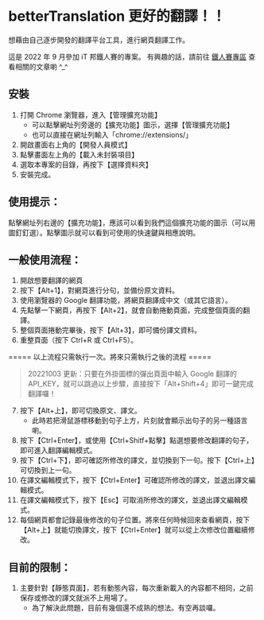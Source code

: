 # betterTranslation 更好的翻譯！！

想藉由自己逐步開發的翻譯平台工具，進行網頁翻譯工作。

這是 2022 年 9 月參加 iT 邦鐵人賽的專案。
有興趣的話，請前往 [鐵人賽專區](https://ithelp.ithome.com.tw/users/20115241/ironman/5205?page=1) 查看相關的文章喲 ^_^

## 安裝

1. 打開 Chrome 瀏覽器，進入【管理擴充功能】
    - 可以點擊網址列旁邊的【擴充功能】圖示，選擇【管理擴充功能】
    - 也可以直接在網址列輸入「chrome://extensions/」 
2. 開啟畫面右上角的【開發人員模式】
3. 點擊畫面左上角的【載入未封裝項目】
4. 選取本專案的目錄，再按下【選擇資料夾】
5. 安裝完成。

## 使用提示：

點擊網址列右邊的【擴充功能】，應該可以看到我們這個擴充功能的圖示（可以用圖釘釘選）。點擊圖示就可以看到可使用的快速鍵與相應說明。

## 一般使用流程：

1. 開啟想要翻譯的網頁
2. 按下【Alt+1】，對網頁進行分句，並備份原文資料。
3. 使用瀏覽器的 Google 翻譯功能，將網頁翻譯成中文（或其它語言）。
4. 先點擊一下網頁，再按下【Alt+2】，就會自動捲動頁面，完成整個頁面的翻譯。
5. 整個頁面捲動完畢後，按下【Alt+3】，即可備份譯文資料。
6. 重整頁面（按下 Ctrl+R 或 Ctrl+F5）。

===== 以上流程只需執行一次。將來只需執行之後的流程 =====

> 20221003 更新：只要在外掛圖標的彈出頁面中輸入 Google 翻譯的 API_KEY，就可以跳過以上步驟，直接按下「Alt+Shift+4」即可一鍵完成翻譯囉！

7. 按下【Alt+上】，即可切換原文、譯文。
    - 此時若把滑鼠游標移動到句子上方，片刻就會顯示出句子的另一種語言喲。
8. 按下【Ctrl+Enter】，或使用【Ctrl+Shitf+點擊】點選想要修改翻譯的句子，即可進入翻譯編輯模式。
9. 按下【Ctrl+下】，即可確認所修改的譯文，並切換到下一句。按下【Ctrl+上】可切換到上一句。
10. 在譯文編輯模式下，按下【Ctrl+Enter】可確認所修改的譯文，並退出譯文編輯模式。
11. 在譯文編輯模式下，按下【Esc】可取消所修改的譯文，並退出譯文編輯模式。
12. 每個網頁都會記錄最後修改的句子位置。將來任何時候回來查看網頁，按下【Alt+上】就能切換譯文，按下【Ctrl+Enter】就可以從上次修改位置繼續修改。

## 目前的限制：

1. 主要針對【靜態頁面】，若有動態內容，每次重新載入的內容都不相同，之前保存或修改的譯文就派不上用場了。
    - 為了解決此問題，目前有幾個還不成熟的想法。有空再談囉。
